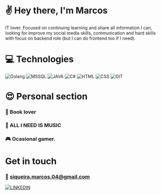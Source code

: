 # :v: Hey there, I'm Marcos 

IT lover. Focused on continuing learning and share all information I can, looking for improve my social media skills, communication and hard skills with focus on 
backend role (but I can do frontend too if I need). 

# :computer: Technologies
 
![Golang](https://img.shields.io/badge/Golang-%204%20of%205-blue) 
![MSSQL](https://img.shields.io/badge/MSSQL-%204%20of%205-yellow)
![JAVA](https://img.shields.io/badge/JAVA-%205%20of%205-white)
![C#](https://img.shields.io/badge/C%23-%202%20of%205-green)
![HTML](https://img.shields.io/badge/HTML-%203%20of%205-ciano)
![CSS](https://img.shields.io/badge/CSS-%203%20of%205-black)
![GIT](https://img.shields.io/badge/GIT%20AND%20GITHUB-%204%20of%205-yellowgreeen)

# :heart_eyes: Personal section 

### :green_book: Book lover
### :musical_note: ALL I NEED IS MUSIC
### :video_game: Ocasional gamer. 

# Get in touch

### :email: siqueira.marcos.04@gmail.com
<a href="https://www.linkedin.com/in/marcos-carvalho-79a164a0/">![LINKEDIN](https://img.shields.io/badge/LinkedIn-0077B5?style=for-the-badge&logo=linkedin&logoColor=white)</a>
